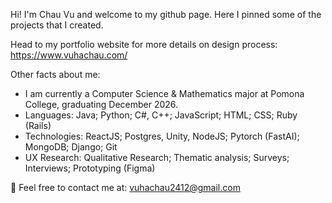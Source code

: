 Hi! I'm Chau Vu and welcome to my github page. Here I pinned some of the projects that I created.

Head to my portfolio website for more details on design process: https://www.vuhachau.com/

  Other facts about me:
- I am currently a Computer Science & Mathematics major at Pomona College, graduating December 2026.
- Languages: Java; Python; C#, C++; JavaScript; HTML; CSS; Ruby (Rails)
- Technologies: ReactJS; Postgres, Unity, NodeJS; Pytorch (FastAI); MongoDB; Django; Git
- UX Research: Qualitative Research; Thematic analysis; Surveys; Interviews; Prototyping (Figma)
  
💌 Feel free to contact me at: vuhachau2412@gmail.com
